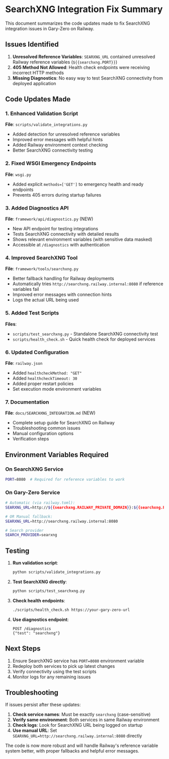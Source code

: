 # SearchXNG Integration Fix Summary

This document summarizes the code updates made to fix SearchXNG integration issues in Gary-Zero on Railway.


## Issues Identified

1. **Unresolved Reference Variables**: `SEARXNG_URL` contained unresolved Railway reference variables (`${{searchxng.PORT}}`)
2. **405 Method Not Allowed**: Health check endpoints were receiving incorrect HTTP methods
3. **Missing Diagnostics**: No easy way to test SearchXNG connectivity from deployed application


## Code Updates Made

### 1. Enhanced Validation Script

**File**: `scripts/validate_integrations.py`
- Added detection for unresolved reference variables
- Improved error messages with helpful hints
- Added Railway environment context checking
- Better SearchXNG connectivity testing

### 2. Fixed WSGI Emergency Endpoints

**File**: `wsgi.py`
- Added explicit `methods=['GET']` to emergency health and ready endpoints
- Prevents 405 errors during startup failures

### 3. Added Diagnostics API

**File**: `framework/api/diagnostics.py` (NEW)
- New API endpoint for testing integrations
- Tests SearchXNG connectivity with detailed results
- Shows relevant environment variables (with sensitive data masked)
- Accessible at `/diagnostics` with authentication

### 4. Improved SearchXNG Tool

**File**: `framework/tools/searchxng.py`
- Better fallback handling for Railway deployments
- Automatically tries `http://searchxng.railway.internal:8080` if reference variables fail
- Improved error messages with connection hints
- Logs the actual URL being used

### 5. Added Test Scripts

**Files**:
- `scripts/test_searchxng.py` - Standalone SearchXNG connectivity test
- `scripts/health_check.sh` - Quick health check for deployed services

### 6. Updated Configuration

**File**: `railway.json`
- Added `healthcheckMethod: "GET"`
- Added `healthcheckTimeout: 30`
- Added proper restart policies
- Set execution mode environment variables

### 7. Documentation

**File**: `docs/SEARCHXNG_INTEGRATION.md` (NEW)
- Complete setup guide for SearchXNG on Railway
- Troubleshooting common issues
- Manual configuration options
- Verification steps


## Environment Variables Required

### On SearchXNG Service

```bash
PORT=8080  # Required for reference variables to work
```

### On Gary-Zero Service

```bash
# Automatic (via railway.toml):
SEARXNG_URL=http://${{searchxng.RAILWAY_PRIVATE_DOMAIN}}:${{searchxng.PORT}}

# OR Manual fallback:
SEARXNG_URL=http://searchxng.railway.internal:8080

# Search provider
SEARCH_PROVIDER=searxng
```


## Testing

1. **Run validation script**:

   ```bash
   python scripts/validate_integrations.py
   ```

2. **Test SearchXNG directly**:

   ```bash
   python scripts/test_searchxng.py
   ```

3. **Check health endpoints**:

   ```bash
   ./scripts/health_check.sh https://your-gary-zero-url
   ```

4. **Use diagnostics endpoint**:

   ```
   POST /diagnostics
   {"test": "searchxng"}
   ```


## Next Steps

1. Ensure SearchXNG service has `PORT=8080` environment variable
2. Redeploy both services to pick up latest changes
3. Verify connectivity using the test scripts
4. Monitor logs for any remaining issues


## Troubleshooting

If issues persist after these updates:

1. **Check service names**: Must be exactly `searchxng` (case-sensitive)
2. **Verify same environment**: Both services in same Railway environment
3. **Check logs**: Look for SearchXNG URL being logged on startup
4. **Use manual URL**: Set `SEARXNG_URL=http://searchxng.railway.internal:8080` directly

The code is now more robust and will handle Railway's reference variable system better, with proper fallbacks and helpful error messages.
